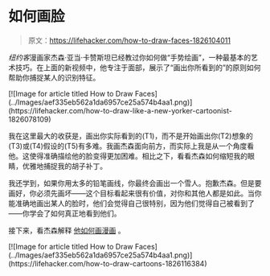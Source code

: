 # 如何画脸

> 原文：<https://lifehacker.com/how-to-draw-faces-1826104011>

*纽约客*漫画家杰森·亚当·卡赞斯坦已经教过你如何做“手势绘画”，一种最基本的艺术技巧。在上面的新视频中，他专注于面部，展示了“画出你所看到的”的原则如何帮助你捕捉某人的识别特征。

<aside data-commerce-source="inset" class="sc-16a0mhj-2 gAjHzr">[![Image for article titled How to Draw Faces](../Images/aef335eb562a1da6957ce25a574b4aa1.png)](https://lifehacker.com/how-to-draw-like-a-new-yorker-cartoonist-1826078109)</aside>

我在这里最大的收获是，画出你实际看到的(T1)，而不是开始画出你(T2)想象的(T3)或(T4)假设的(T5)有多难。我画杰森面向前方，而实际上我是从一个角度看他。这使得准确描绘他的脸变得更加困难。相比之下，看看杰森如何缩短我的眼睛，优雅地捕捉我的胡子补丁。

我还学到，如果你用太多的铅笔画线，你最终会画出一个雪人。抱歉杰森。但是要画好，你必须先画坏——这个目标看起来很有价值，对你和其他人都是如此。当你能准确地画出某人的脸时，他们会觉得自己很特别，因为他们觉得自己被看到了——你学会了如何真正地看到他们。

接下来，看杰森解释 [他如何画漫画](https://lifehacker.com/how-to-draw-cartoons-1826116384) 。

<aside data-commerce-source="inset" class="sc-16a0mhj-2 gAjHzr">[![Image for article titled How to Draw Faces](../Images/aef335eb562a1da6957ce25a574b4aa1.png)](https://lifehacker.com/how-to-draw-cartoons-1826116384)</aside>